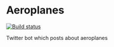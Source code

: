 # Aeroplanes

[![Build status](https://badge.buildkite.com/0fc6bfbc985d7881fbaa6df6f9b39c940acc86cd392108f83a.svg)](https://buildkite.com/tofu-and-yuri/aero-planes)

Twitter bot which posts about aeroplanes
